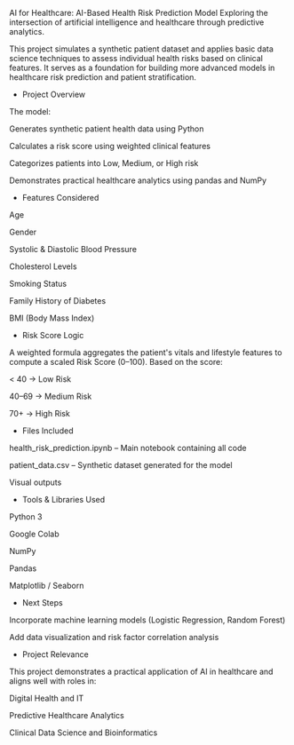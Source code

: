 AI for Healthcare: AI-Based Health Risk Prediction Model
Exploring the intersection of artificial intelligence and healthcare through predictive analytics.

This project simulates a synthetic patient dataset and applies basic data science techniques to assess individual health risks based on clinical features. It serves as a foundation for building more advanced models in healthcare risk prediction and patient stratification.

- Project Overview
  
The model:

Generates synthetic patient health data using Python

Calculates a risk score using weighted clinical features

Categorizes patients into Low, Medium, or High risk

Demonstrates practical healthcare analytics using pandas and NumPy

- Features Considered
  
Age

Gender

Systolic & Diastolic Blood Pressure

Cholesterol Levels

Smoking Status

Family History of Diabetes

BMI (Body Mass Index)

- Risk Score Logic
  
A weighted formula aggregates the patient's vitals and lifestyle features to compute a scaled Risk Score (0–100). Based on the score:

< 40 → Low Risk

40–69 → Medium Risk

70+ → High Risk

- Files Included
  
health_risk_prediction.ipynb – Main notebook containing all code

patient_data.csv – Synthetic dataset generated for the model

Visual outputs

- Tools & Libraries Used
  
Python 3

Google Colab

NumPy

Pandas

Matplotlib / Seaborn 

- Next Steps
  
Incorporate machine learning models (Logistic Regression, Random Forest)

Add data visualization and risk factor correlation analysis

- Project Relevance
  
This project demonstrates a practical application of AI in healthcare and aligns well with roles in:

Digital Health and IT

Predictive Healthcare Analytics

Clinical Data Science and Bioinformatics 
